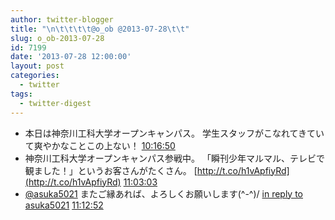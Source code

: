 ```yaml
---
author: twitter-blogger
title: "\n\t\t\t\t@o_ob @2013-07-28\t\t"
slug: o_ob-2013-07-28
id: 7199
date: '2013-07-28 12:00:00'
layout: post
categories:
  - twitter
tags:
  - twitter-digest
---
```


*   本日は神奈川工科大学オープンキャンパス。 学生スタッフがこなれてきていて爽やかなことこの上ない！ [10:16:50](http://twitter.com/o_ob/statuses/361294139389784064)
*   神奈川工科大学オープンキャンパス参戦中。 「瞬刊少年マルマル、テレビで観ました！」というお客さんがたくさん。 [http://t.co/h1vApfiyRd](http://t.co/h1vApfiyRd) [11:03:03](http://twitter.com/o_ob/statuses/361305770798772224)
*   [@asuka5021](http://twitter.com/asuka5021) またご縁あれば、よろしくお願いします(^-^)/ [in reply to asuka5021](http://twitter.com/asuka5021/statuses/361151948830941184) [11:12:52](http://twitter.com/o_ob/statuses/361308240618848257)